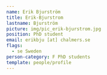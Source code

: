 ```yaml
---
name: Erik Bjurström
title: Erik-Bjurstrom
lastname: Bjurström
picture: img/pic_erik-bjurstrom.jpg
position: PhD student
email: erikbju [at] chalmers.se
flags:
  - se Sweden
person-category: F PhD students
template: people/profile
---
```

